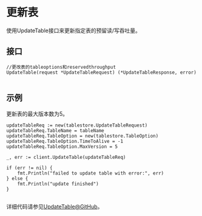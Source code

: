 # 更新表

使用UpdateTable接口来更新指定表的预留读/写吞吐量。

## 接口

```
//更改表的tableoptions和reservedthroughput
UpdateTable(request *UpdateTableRequest) (*UpdateTableResponse, error)
			
```

## 示例

更新表的最大版本数为5。

```
updateTableReq := new(tablestore.UpdateTableRequest)
updateTableReq.TableName = tableName
updateTableReq.TableOption = new(tablestore.TableOption)
updateTableReq.TableOption.TimeToAlive = -1
updateTableReq.TableOption.MaxVersion = 5

_, err := client.UpdateTable(updateTableReq)

if (err != nil) {
    fmt.Println("failed to update table with error:", err)
} else {
    fmt.Println("update finished")
}
			
```

详细代码请参见[UpdateTable@GitHub](https://github.com/aliyun/aliyun-tablestore-go-sdk/blob/master/sample/TableOperation.go)。

